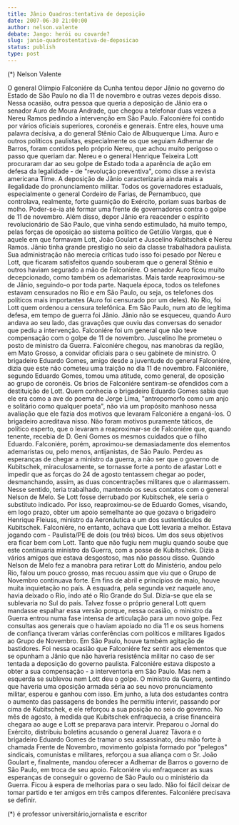```yaml
---
title: Jânio Quadros:tentativa de deposição
date: 2007-06-30 21:00:00
author: nelson.valente
debate: Jango: herói ou covarde?
slug: janio-quadrostentativa-de-deposicao
status: publish 
type: post
---
```


(\*) Nelson Valente  

 O general Olímpio Falconiére da Cunha tentou depor Jânio no governo do Estado de São Paulo no dia 11 de novembro e outras vezes depois disso. Nessa ocasião, outra pessoa que queria a deposição de Jânio era o senador Auro de Moura Andrade, que chegou a telefonar duas vezes a Nereu Ramos pedindo a intervenção em São Paulo. Falconiére foi contido por vários oficiais superiores, coronéis e generais. Entre eles, houve uma palavra decisiva, a do general Stênio Caio de Albuquerque Lima. Auro e outros políticos paulistas, especialmente os que seguiam Adhemar de Barros, foram contidos pelo próprio Nereu, que achou muito perigoso o passo que queriam dar. Nereu e o general Henrique Teixeira Lott procuraram dar ao seu golpe de Estado toda a aparência de ação em defesa da legalidade - de "revolução preventiva", como disse a revista americana Time. A deposição de Jânio caracterizaria ainda mais a ilegalidade do pronunciamento militar. Todos os governadores estaduais, especialmente o general Cordeiro de Farias, de Pernambuco, que controlava, realmente, forte guarnição do Exército, poriam suas barbas de molho. Poder-se-ia até formar uma frente de governadores contra o golpe de 11 de novembro. Além disso, depor Jânio era reacender o espírito revolucionário de São Paulo, que vinha sendo estimulado, há muito tempo, pelas forças de oposição ao sistema político de Getúlio Vargas, que é aquele em que formavam Lott, João Goulart e Juscelino Kubitschek e Nereu Ramos. Jânio tinha grande prestígio no seio da classe trabalhadora paulista. Sua administração não merecia críticas tudo isso foi pesado por Nereu e Lott, que ficaram satisfeitos quando souberam que o general Stênio e outros haviam segurado a mão de Falconiére. O senador Auro ficou muito decepcionado, como também os ademaristas. Mais tarde reaproximou-se de Jânio, seguindo-o por toda parte. Naquela época, todos os telefones estavam censurados no Rio e em São Paulo, ou seja, os telefones dos políticos mais importantes (Auro foi censurado por um deles). No Rio, foi Lott quem ordenou a censura telefônica. Em São Paulo, num ato de legítima defesa, em tempo de guerra foi Jânio. Jânio não se esqueceu, quando Auro andava ao seu lado, das gravações que ouviu das conversas do senador que pediu a intervenção. Falconiére foi um general que não teve compensação com o golpe de 11 de novembro. Juscelino lhe prometeu o posto de ministro da Guerra. Falconiére chegou, nas manobras da região, em Mato Grosso, a convidar oficiais para o seu gabinete de ministro. O brigadeiro Eduardo Gomes, amigo desde a juventude do general Falconiére, dizia que este não cometeu uma traição no dia 11 de novembro. Falconiére, segundo Eduardo Gomes, tomou uma atitude, como general, de oposição ao grupo de coronéis. Os brios de Falconiére sentiram-se ofendidos com a destituição de Lott. Quem conhecia o brigadeiro Eduardo Gomes sabia que ele era como a ave do poema de Jorge Lima, "antropomorfo como um anjo e solitário como qualquer poeta", não via um propósito manhoso nessa avaliação que ele fazia dos motivos que levaram Falconiére a enganá-los. O brigadeiro acreditava nisso. Não foram motivos puramente táticos, de político esperto, que o levaram a reaproximar-se de Falconiére que, quando tenente, recebia de D. Geni Gomes os mesmos cuidados que o filho Eduardo. Falconiére, porém, aproximou-se demasiadamente dos elementos ademaristas ou, pelo menos, antijanistas, de São Paulo. Perdeu as esperanças de chegar a ministro da guerra, a não ser que o governo de Kubitschek, miraculosamente, se tornasse forte a ponto de afastar Lott e impedir que as forças do 24 de agosto tentassem chegar ao poder, desmanchando, assim, as duas concentrações militares que o alarmassem. Nesse sentido, teria trabalhado, mantendo os seus contatos com o general Nelson de Melo. Se Lott fosse derrubado por Kubitschek, ele seria o substituto indicado. Por isso, reaproximou-se de Eduardo Gomes, visando, em logo prazo, obter um apoio semelhante ao que gozava o brigadeiro Henrique Fleiuss, ministro da Aeronáutica e um dos sustentáculos de Kubitschek. Falconiére, no entanto, achava que Lott levaria a melhor. Estava jogando com - Paulista/PE de dois (ou três) bicos. Um dos seus objetivos era ficar bem com Lott. Tanto que não fugiu nem mugiu quando soube que este continuaria ministro da Guerra, com a posse de Kubitschek. Dizia a vários amigos que estava desgostoso, mas não passou disso. Quando Nelson de Melo fez a manobra para retirar Lott do Ministério, andou pelo Rio, falou um pouco grosso, mas recuou assim que viu que o Grupo de Novembro continuava forte. Em fins de abril e princípios de maio, houve muita inquietação no país. A esquadra, pela segunda vez naquele ano, havia deixado o Rio, indo até o Rio Grande do Sul. Dizia-se que ela se sublevaria no Sul do país. Talvez fosse o próprio general Lott quem mandasse espalhar essa versão porque, nessa ocasião, o ministro da Guerra entrou numa fase intensa de articulação para um novo golpe. Fez consultas aos generais que o haviam apoiado no dia 11 e os seus homens de confiança tiveram várias conferências com políticos e militares ligados ao Grupo de Novembro. Em São Paulo, houve também agitação de bastidores. Foi nessa ocasião que Falconiére fez sentir aos elementos que se opunham a Jânio que não haveria resistência militar no caso de ser tentada a deposição do governo paulista. Falconiére estava disposto a obter a sua compensação - a interventoria em São Paulo. Mas nem a esquerda se sublevou nem Lott deu o golpe. O ministro da Guerra, sentindo que haveria uma oposição armada séria ao seu novo pronunciamento militar, esperou e ganhou com isso. Em junho, a luta dos estudantes contra o aumento das passagens de bondes lhe permitiu intervir, passando por cima de Kubitschek, e ele reforçou a sua posição no seio do governo. No mês de agosto, à medida que Kubitschek enfraquecia, a crise financeira chegara ao auge e Lott se preparava para intervir. Preparou o Jornal do Exército, distribuiu boletins acusando o general Juarez Távora e o brigadeiro Eduardo Gomes de tramar o seu assassinato, deu mão forte à chamada Frente de Novembro, movimento golpista formado por "pelegos" sindicais, comunistas e militares, reforçou a sua aliança com o Sr. João Goulart e, finalmente, mandou oferecer a Adhemar de Barros o governo de São Paulo, em troca de seu apoio. Falconiére viu enfraquecer as suas esperanças de conseguir o governo de São Paulo ou o ministério da Guerra. Ficou à espera de melhorias para o seu lado. Não foi fácil deixar de tomar partido e ter amigos em três campos diferentes. Falconiére precisava se definir.  

 (\*) é professor universitário,jornalista e escritor
